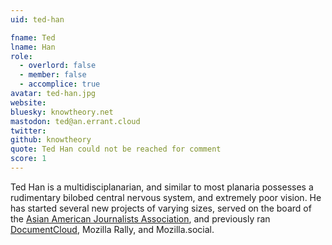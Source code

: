 ```yaml
---
uid: ted-han

fname: Ted
lname: Han
role:
  - overlord: false
  - member: false
  - accomplice: true
avatar: ted-han.jpg
website: 
bluesky: knowtheory.net
mastodon: ted@an.errant.cloud
twitter: 
github: knowtheory
quote: Ted Han could not be reached for comment
score: 1
---
```


Ted Han is a multidisciplanarian, and similar to most planaria possesses a rudimentary bilobed central nervous system, and extremely poor vision.  He has started several new projects of varying sizes, served on the board of the [Asian American Journalists Association](https://www.aaja.org), and previously ran [DocumentCloud](https://www.documentcloud.org), Mozilla Rally, and Mozilla.social.
